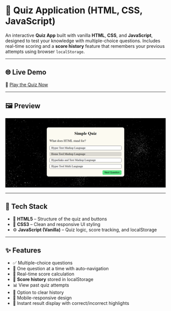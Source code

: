 # 🧠 Quiz Application (HTML, CSS, JavaScript)

An interactive **Quiz App** built with vanilla **HTML**, **CSS**, and **JavaScript**, designed to test your knowledge with multiple-choice questions. Includes real-time scoring and a **score history** feature that remembers your previous attempts using browser `localStorage`.

---

## 🌐 Live Demo

🔗 [Play the Quiz Now]( https://mubeen2005.github.io/Quizy---The-Simple-Quiz-Application-/)  


---

## 🖼️ Preview

![Quiz App Preview](quiz.PNG)  


---

## 🧰 Tech Stack

- 🧱 **HTML5** – Structure of the quiz and buttons
- 🎨 **CSS3** – Clean and responsive UI styling
- ⚙️ **JavaScript (Vanilla)** – Quiz logic, score tracking, and localStorage

---

## ✨ Features

- ✅ Multiple-choice questions
- 🔁 One question at a time with auto-navigation
- 🧠 Real-time score calculation
- 🧾 **Score history** stored in localStorage
- 📊 View past quiz attempts
- 🧼 Option to clear history
- 📱 Mobile-responsive design
- 🎯 Instant result display with correct/incorrect highlights


